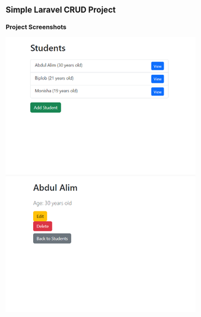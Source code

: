 ## Simple Laravel CRUD Project

### Project Screenshots

![1](./project-screenshots/1.png)
![2](./project-screenshots/2.png)
